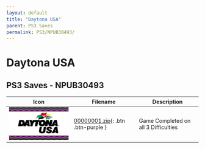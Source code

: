 ```yaml
---
layout: default
title: "Daytona USA"
parent: PS3 Saves
permalink: PS3/NPUB30493/
---
```

# Daytona USA

## PS3 Saves - NPUB30493

| Icon | Filename | Description |
|------|----------|-------------|
| ![Daytona USA](ICON0.PNG) | [00000001.zip](00000001.zip){: .btn .btn-purple } | Game Completed on all 3 Difficulties |
